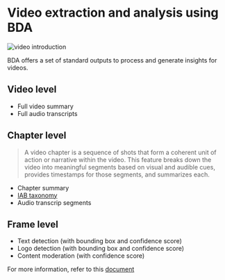 # Video extraction and analysis using BDA

![video introduction](/static/400-video.png)

BDA offers a set of standard outputs to process and generate insights for videos. 

## Video level
- Full video summary
- Full audio transcripts

## Chapter level
> A video chapter is a sequence of shots that form a coherent unit of action or narrative within the video. This feature breaks down the video into meaningful segments based on visual and audible cues, provides timestamps for those segments, and summarizes each. 
- Chapter summary
- [IAB taxonomy](https://en.wikipedia.org/wiki/Interactive_Advertising_Bureau)
- Audio transcrip segments

## Frame level
- Text detection (with bounding box and confidence score)
- Logo detection (with bounding box and confidence score)
- Content moderation (with confidence score)

For more information, refer to this [document](https://docs.aws.amazon.com/bedrock/latest/userguide/bda-ouput-video.html)